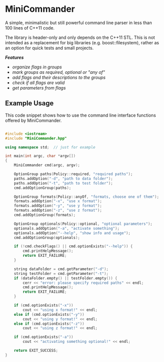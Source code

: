 # MiniCommander
A simple, minimalistic but still powerful command line parser in less than 100 lines of C++11 code.

The library is header-only and only depends on the C++11 STL. This is not intended as a replacement for big libraries (e.g. boost::filesystem), rather as an option for quick tests and small projects.

***Features***

* *organize flags in groups*
* *mark groups as required, optional or "any of"*
* *add flags and their descriptions to the groups*
* *check if all flags are valid*
* *get parameters from flags*

## Example Usage 

This code snippet shows how to use the command line interface functions offered by MiniCommander.

```c++

#include <iostream>
#include "MiniCommander.hpp"

using namespace std;  // just for example

int main(int argc, char *argv[])
{
    MiniCommander cmd(argc, argv);

    OptionGroup paths(Policy::required, "required paths");
    paths.addOption("-d", "path to data folder");
    paths.addOption("-t", "path to test folder");
    cmd.addOptionGroup(paths);

    OptionGroup formats(Policy::anyOf, "formats, choose one of them");
    formats.addOption("-x", "use x format");
    formats.addOption("-y", "use y format");
    formats.addOption("-z", "use z format");
    cmd.addOptionGroup(formats);

    OptionGroup optionals(Policy::optional, "optional parameters");
    optionals.addOption("-a", "activate something");
    optionals.addOption("--help", "show info and usage");
    cmd.addOptionGroup(optionals);

    if (!cmd.checkFlags() || cmd.optionExists("--help")) {
        cmd.printHelpMessage();
        return EXIT_FAILURE;
    }

    string dataFolder = cmd.getParameter("-d");
    string testFolder = cmd.getParameter("-t");
    if (dataFolder.empty() || testFolder.empty()) {
        cerr << "error: please specify required paths" << endl;
        cmd.printHelpMessage();
        return EXIT_FAILURE;
    }

    if (cmd.optionExists("-x"))
        cout << "using x format!" << endl;
    else if (cmd.optionExists("-y"))
        cout << "using y format!" << endl;
    else if (cmd.optionExists("-z"))
        cout << "using z format!" << endl;

    if (cmd.optionExists("-a"))
        cout << "activating something optional!" << endl;

    return EXIT_SUCCESS;
}
```

